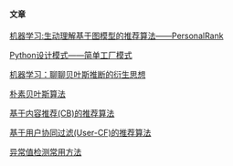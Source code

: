 



#### 文章

[机器学习:生动理解基于图模型的推荐算法——PersonalRank](https://github.com/GraySilver/GraySilver-Page/blob/master/articles/personalrank.md)

[Python设计模式——简单工厂模式](https://github.com/GraySilver/GraySilver-Page/blob/master/articles/Python%E8%AE%BE%E8%AE%A1%E6%A8%A1%E5%BC%8F%E2%80%94%E2%80%94%E7%AE%80%E5%8D%95%E5%B7%A5%E5%8E%82%E6%A8%A1%E5%BC%8F.md)

[机器学习：聊聊贝叶斯推断的衍生思想](https://github.com/GraySilver/GraySilver-Page/blob/master/articles/%E6%9C%BA%E5%99%A8%E5%AD%A6%E4%B9%A0%EF%BC%9A%E8%81%8A%E8%81%8A%E8%B4%9D%E5%8F%B6%E6%96%AF%E6%8E%A8%E6%96%AD%E7%9A%84%E8%A1%8D%E7%94%9F%E6%80%9D%E6%83%B3.md)

[朴素贝叶斯算法](https://github.com/GraySilver/GraySilver-Page/blob/master/articles/%E6%9C%B4%E7%B4%A0%E8%B4%9D%E5%8F%B6%E6%96%AF%E7%AE%97%E6%B3%95.md)

[基于内容推荐(CB)的推荐算法](https://github.com/GraySilver/GraySilver-Page/blob/master/articles/%E5%9F%BA%E4%BA%8E%E5%86%85%E5%AE%B9%E6%8E%A8%E8%8D%90(CB)%E7%9A%84%E6%8E%A8%E8%8D%90%E7%AE%97%E6%B3%95.md)

[基于用户协同过滤(User-CF)的推荐算法](https://github.com/GraySilver/GraySilver-Page/blob/master/articles/%E5%9F%BA%E4%BA%8E%E7%94%A8%E6%88%B7%E5%8D%8F%E5%90%8C%E8%BF%87%E6%BB%A4(User-CF)%E7%9A%84%E6%8E%A8%E8%8D%90%E7%AE%97%E6%B3%95.md)

[异常值检测常用方法](https://github.com/GraySilver/GraySilver-Page/blob/master/articles/%E5%BC%82%E5%B8%B8%E5%80%BC%E6%A3%80%E6%B5%8B%E5%B8%B8%E7%94%A8%E6%96%B9%E6%B3%95.md)

